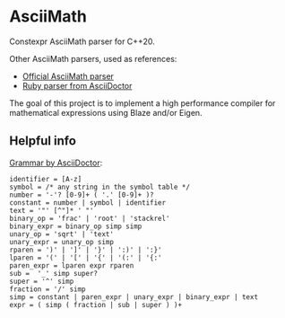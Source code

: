 # AsciiMath

Constexpr AsciiMath parser for C++20.

Other AsciiMath parsers, used as references:

- [Official AsciiMath parser](
  https://github.com/asciimath/asciimathml/blob/master/ASCIIMathML.js)
- [Ruby parser from AsciiDoctor](
  https://github.com/asciidoctor/asciimath/blob/master/lib/asciimath/parser.rb)

The goal of this project is to implement a high performance compiler for mathematical expressions using Blaze and/or Eigen.

## Helpful info

[Grammar by AsciiDoctor](
https://github.com/asciidoctor/asciimath/blob/master/lib/asciimath/parser.rb):

```
identifier = [A-z]
symbol = /* any string in the symbol table */
number = '-'? [0-9]+ ( '.' [0-9]+ )?
constant = number | symbol | identifier
text = '"' [^"]* ' "'
binary_op = 'frac' | 'root' | 'stackrel'
binary_expr = binary_op simp simp
unary_op = 'sqrt' | 'text'
unary_expr = unary_op simp
rparen = ')' | ']' | '}' | ':)' | ':}'
lparen = '(' | '[' | '{' | '(:' | '{:'
paren_expr = lparen expr rparen
sub =  '_' simp super?
super = '^' simp
fraction = '/' simp
simp = constant | paren_expr | unary_expr | binary_expr | text
expr = ( simp ( fraction | sub | super ) )+
```
